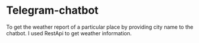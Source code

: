# Telegram-chatbot
To get the weather report of a particular place by providing city name to the chatbot. I used RestApi to get weather information.
